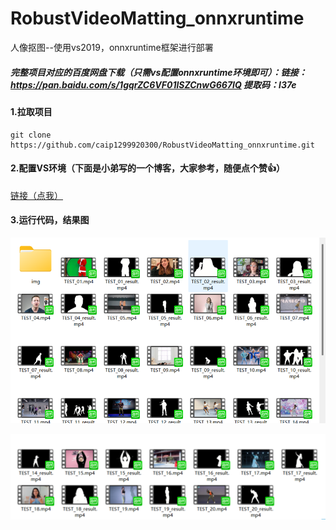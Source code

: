 # RobustVideoMatting_onnxruntime
人像抠图--使用vs2019，onnxruntime框架进行部署

##### **完整项目对应的百度网盘下载（只需vs配置onnxruntime环境即可）**：链接：https://pan.baidu.com/s/1gqrZC6VF01lSZCnwG667IQ 提取码：l37e



#### 1.拉取项目

```
git clone https://github.com/caip1299920300/RobustVideoMatting_onnxruntime.git
```

#### 2.配置VS环境（下面是小弟写的一个博客，大家参考，随便点个赞👍）

[链接（点我）](https://blog.csdn.net/caip12999203000/article/details/125516627?csdn_share_tail=%7B%22type%22%3A%22blog%22%2C%22rType%22%3A%22article%22%2C%22rId%22%3A%22125516627%22%2C%22source%22%3A%22caip12999203000%22%7D&ctrtid=PvRe0)

#### 3.运行代码，结果图

![image-20220629111632017](Showing/result1.png)

![image-20220629111641812](Showing/result2.png)
